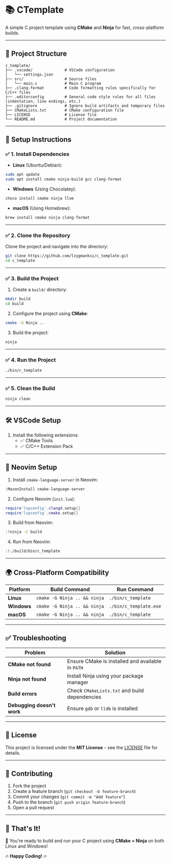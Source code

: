 # 📚 CTemplate
A simple C project template using **CMake** and **Ninja** for fast, cross-platform builds.

---

## 📂 Project Structure
```
c_template/
├── .vscode/              # VSCode configuration
│   └── settings.json
├── src/                  # Source files
│   └── main.c            # Main C program
├── .clang-format         # Code formatting rules specifically for C/C++ files
├── .editorconfig         # General code style rules for all files (indentation, line endings, etc.)
├── .gitignore            # Ignore build artifacts and temporary files
├── CMakeLists.txt        # CMake configuration file
├── LICENSE               # License file
└── README.md             # Project documentation
```

---

## 🚀 Setup Instructions

### ✅ 1. Install Dependencies
- **Linux** (Ubuntu/Debian):
```bash
sudo apt update
sudo apt install cmake ninja-build gcc clang-format
```

- **Windows** (Using Chocolatey):
```bash
choco install cmake ninja llvm
```

- **macOS** (Using Homebrew):
```bash
brew install cmake ninja clang-format
```

---

### ✅ 2. Clone the Repository
Clone the project and navigate into the directory:
```bash
git clone https://github.com/lzygmanksi/c_template.git
cd c_template
```

---

### ✅ 3. Build the Project
1. Create a `build/` directory:
```bash
mkdir build
cd build
```

2. Configure the project using **CMake**:
```bash
cmake -G Ninja ..
```

3. Build the project:
```bash
ninja
```

---

### ✅ 4. Run the Project
```bash
./bin/c_template
```

---

### ✅ 5. Clean the Build
```bash
ninja clean
```

---

## 🛠️ VSCode Setup
1. Install the following extensions:
   - ✅ CMake Tools
   - ✅ C/C++ Extension Pack

---

## 🌙 Neovim Setup
1. Install `cmake-language-server` in Neovim:
```bash
:MasonInstall cmake-language-server
```

2. Configure Neovim (`init.lua`):
```lua
require'lspconfig'.clangd.setup{}
require'lspconfig'.cmake.setup{}
```

3. Build from Neovim:
```bash
:!ninja -C build
```

4. Run from Neovim:
```bash
:!./build/bin/c_template
```

---

## 🌍 Cross-Platform Compatibility
| Platform | Build Command | Run Command |
|----------|---------------|-------------|
| **Linux** | `cmake -G Ninja .. && ninja` | `./bin/c_template` |
| **Windows** | `cmake -G Ninja .. && ninja` | `./bin/c_template.exe` |
| **macOS** | `cmake -G Ninja .. && ninja` | `./bin/c_template` |

---

## ✅ Troubleshooting
| Problem | Solution |
|---------|----------|
| **CMake not found** | Ensure CMake is installed and available in `PATH` |
| **Ninja not found** | Install Ninja using your package manager |
| **Build errors** | Check `CMakeLists.txt` and build dependencies |
| **Debugging doesn't work** | Ensure `gdb` or `lldb` is installed |

---

## 📜 License
This project is licensed under the **MIT License** – see the [LICENSE](LICENSE) file for details.

---

## 🌟 Contributing
1. Fork the project
2. Create a feature branch (`git checkout -b feature-branch`)
3. Commit your changes (`git commit -m "Add feature"`)
4. Push to the branch (`git push origin feature-branch`)
5. Open a pull request

---

## 🚀 That's It!
🎉 You're ready to build and run your C project using **CMake + Ninja** on both Linux and Windows!

🔥 **Happy Coding!** 🔥


